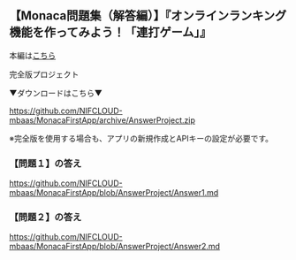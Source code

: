## 【Monaca問題集（解答編）】『オンラインランキング機能を作ってみよう！「連打ゲーム」』

本編は[こちら](https://github.com/NIFCLOUD-mbaas/MonacaFirstApp)

完全版プロジェクト

▼ダウンロードはこちら▼

https://github.com/NIFCLOUD-mbaas/MonacaFirstApp/archive/AnswerProject.zip

※完全版を使用する場合も、アプリの新規作成とAPIキーの設定が必要です。


### 【問題１】の答え

https://github.com/NIFCLOUD-mbaas/MonacaFirstApp/blob/AnswerProject/Answer1.md

### 【問題２】の答え

https://github.com/NIFCLOUD-mbaas/MonacaFirstApp/blob/AnswerProject/Answer2.md